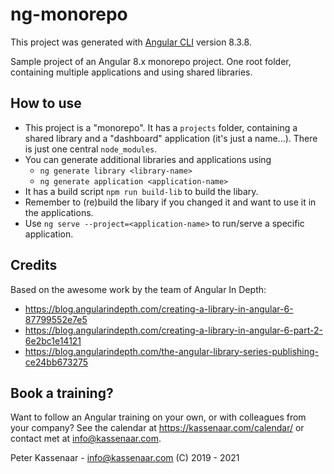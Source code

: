 # ng-monorepo

This project was generated with [Angular CLI](https://github.com/angular/angular-cli) version 8.3.8.

Sample project of an Angular 8.x monorepo project. 
One root folder, containing multiple applications and using shared libraries.

## How to use
- This project is a "monorepo". It has a `projects` folder, containing a shared library and a "dashboard" application (it's just a name...). There is just one central `node_modules`.
- You can generate additional libraries and applications using
  - `ng generate library <library-name>`
  - `ng generate application <application-name>`
- It has a build script `npm run build-lib` to build the libary.
- Remember to (re)build the libary if you changed it and want to use it in the applications.
- Use `ng serve --project=<application-name>` to run/serve a specific application.

## Credits

Based on the awesome work by the team of Angular In Depth:
-   https://blog.angularindepth.com/creating-a-library-in-angular-6-87799552e7e5
- https://blog.angularindepth.com/creating-a-library-in-angular-6-part-2-6e2bc1e14121
- https://blog.angularindepth.com/the-angular-library-series-publishing-ce24bb673275 

## Book a training?
Want to follow an Angular training on your own, or with colleagues from your company? See the calendar at https://kassenaar.com/calendar/ or contact met at info@kassenaar.com.


Peter Kassenaar - info@kassenaar.com (C) 2019 - 2021
